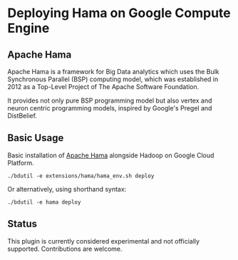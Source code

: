 Deploying Hama on Google Compute Engine
===============================================

Apache Hama
-----------
Apache Hama is a framework for Big Data analytics which uses the Bulk Synchronous Parallel (BSP) computing model, which was established in 2012 as a Top-Level Project of The Apache Software Foundation. 

It provides not only pure BSP programming model but also vertex and neuron centric programming models, inspired by Google's Pregel and DistBelief.

Basic Usage
-----------

Basic installation of [Apache Hama](http://hama.apache.org/) alongside Hadoop on Google Cloud Platform.

    ./bdutil -e extensions/hama/hama_env.sh deploy

Or alternatively, using shorthand syntax:

    ./bdutil -e hama deploy

Status
------

This plugin is currently considered experimental and not officially supported.
Contributions are welcome.

